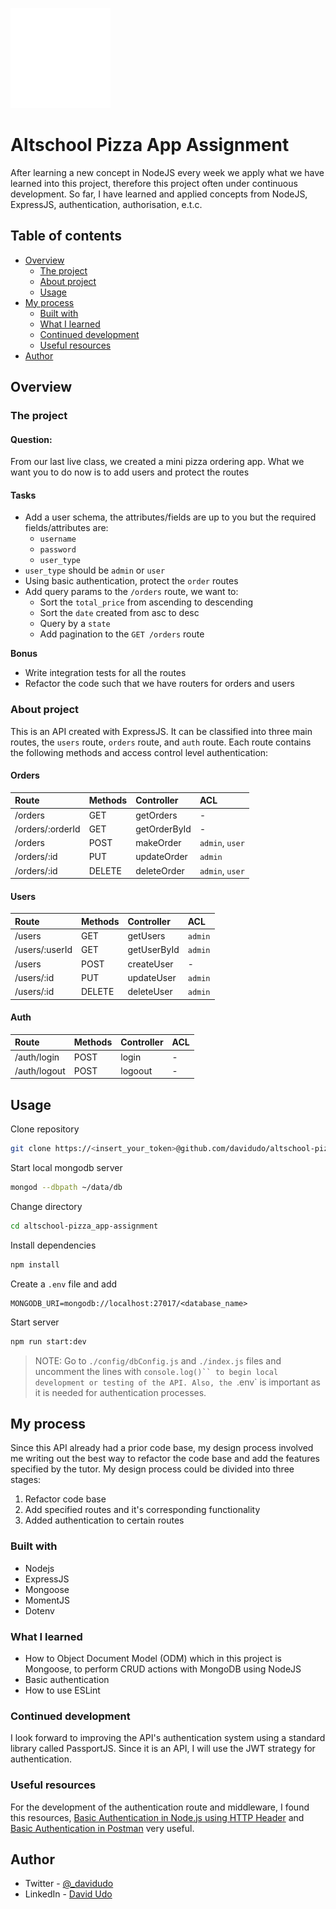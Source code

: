 ![Altschool Logo](https://raw.githubusercontent.com/Oluwasetemi/altschool-opensource-names/d5d87d27629fdd83b4a1d601afee0248f69cb25e/AltSchool-dark.svg)

# Altschool Pizza App Assignment

After learning a new concept in NodeJS every week we apply what we have learned into this project, therefore this project often under continuous development. So far, I have learned and applied concepts from NodeJS, ExpressJS, authentication, authorisation, e.t.c.

## Table of contents

- [Overview](#overview)
  - [The project](#the-project)
  - [About project](#about-project)
  - [Usage](#usage)
- [My process](#my-process)
  - [Built with](#built-with)
  - [What I learned](#what-i-learned)
  - [Continued development](#continued-development)
  - [Useful resources](#useful-resources)
- [Author](#author)

## Overview

### The project

#### Question:

From our last live class, we created a mini pizza ordering app. What we want you to do now is to add users and protect the routes

#### Tasks
- Add a user schema, the attributes/fields are up to you but the required fields/attributes are: 
  - `username`
  - `password`
  - `user_type`
- `user_type` should be `admin` or `user`
- Using basic authentication, protect the `order` routes
- Add query params to the `/orders` route, we want to:
  - Sort the `total_price` from ascending to descending
  - Sort the `date` created from asc to desc
  - Query by a `state`
  - Add pagination to the `GET /orders` route

**Bonus**
- Write integration tests for all the routes
- Refactor the code such that we have routers for orders and users

### About project

This is an API created with ExpressJS. It can be classified into three main routes, the `users` route, `orders` route, and `auth` route. Each route contains the following methods and access control level authentication:
 
#### Orders

| Route              | Methods | Controller    | ACL             |
| :----------------- | :-----  | :------------ | :-------------- |
| /orders            | GET     | getOrders     | -               |
| /orders/:orderId   | GET     | getOrderById  | -               |
| /orders            | POST    | makeOrder     | `admin`, `user` |
| /orders/:id        | PUT     | updateOrder   | `admin`         |
| /orders/:id        | DELETE  | deleteOrder   | `admin`, `user` |

#### Users

| Route              | Methods | Controller     | ACL             |
| :----------------- | :-----  | :------------  | :-------------- |
| /users             | GET     | getUsers       | `admin`         |
| /users/:userId     | GET     | getUserById    | `admin`         |
| /users             | POST    | createUser     | -               |
| /users/:id         | PUT     | updateUser     | `admin`         |
| /users/:id         | DELETE  | deleteUser     | `admin`         |

#### Auth

| Route              | Methods | Controller     | ACL       |
| :----------------- | :-----  | :------------  | :-------- |
| /auth/login        | POST    | login          | -         |
| /auth/logout       | POST    | logoout        | -         |


## Usage

Clone repository 

```bash
git clone https://<insert_your_token>@github.com/davidudo/altschool-pizza_app-assignment
```

Start local mongodb server

```bash
mongod --dbpath ~/data/db
```

Change directory

```bash
cd altschool-pizza_app-assignment
```

Install dependencies

```bash
npm install
```

Create a `.env` file and add

```
MONGODB_URI=mongodb://localhost:27017/<database_name>
```

Start server

```bash
npm run start:dev
```

> NOTE: Go to `./config/dbConfig.js` and `./index.js` files and uncomment the lines with `console.log()`` to begin local development or testing of the API. Also, the `.env` is important as it is needed for authentication processes.

## My process

Since this API already had a prior code base, my design process involved me writing out the best way to refactor the code base and add the features specified by the tutor. My design process could be divided into three stages:

1. Refactor code base
2. Add specified routes and it's corresponding functionality
3. Added authentication to certain routes

### Built with

- Nodejs
- ExpressJS
- Mongoose
- MomentJS
- Dotenv

### What I learned

- How to Object Document Model (ODM) which in this project is Mongoose, to perform CRUD actions with MongoDB using NodeJS
- Basic authentication
- How to use ESLint

### Continued development

I look forward to improving the API's authentication system using a standard library called PassportJS. Since it is an API, I will use the JWT strategy for authentication.

### Useful resources

For the development of the authentication route and middleware, I found this resources, [Basic Authentication in Node.js using HTTP Header](https://www.geeksforgeeks.org/basic-authentication-in-node-js-using-http-header/) and [Basic Authentication in Postman](https://www.toolsqa.com/postman/basic-authentication-in-postman/) very useful.

## Author

- Twitter - [@_davidudo](https://www.twitter.com/_davidudo)
- LinkedIn - [David Udo](https://www.linkedin.com/in/david-udo-1713b3231)

